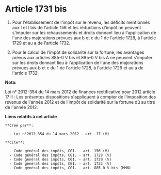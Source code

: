 # Article 1731 bis

1. Pour l'établissement de l'impôt sur le revenu, les déficits mentionnés aux I et I bis de l'article 156 et les réductions
d'impôt ne peuvent s'imputer sur les rehaussements et droits donnant lieu à l'application de l'une des majorations prévues
aux b et c du 1 de l'article 1728, à l'article 1729 et au a de l'article 1732.

2. Pour le calcul de l'impôt de solidarité sur la fortune, les avantages prévus aux articles 885-0 V bis et 885-0 V bis A ne
peuvent s'imputer sur les droits donnant lieu à l'application de l'une des majorations prévues aux b et c du 1 de l'article
1728, à l'article 1729 et au a de l'article 1732.

**Nota:**

Loi n° 2012-354 du 14 mars 2012 de finances rectificative pour 2012 article 17 II : Les présentes dispositions s'appliquent à
compter de l'imposition des revenus de l'année 2012 et de l'impôt de solidarité sur la fortune dû au titre de l'année 2012.

**Liens relatifs à cet article**

	**Créé par**:

	  - Loi n°2012-354 du 14 mars 2012 - art. 17 (V)

	**Cite**:

	  - Code général des impôts, CGI. - art. 156 (V)
	  - Code général des impôts, CGI. - art. 1728 (V)
	  - Code général des impôts, CGI. - art. 1729 (V)
	  - Code général des impôts, CGI. - art. 1732 (V)
	  - Code général des impôts, CGI. - art. 885-0 V bis (MMN)
